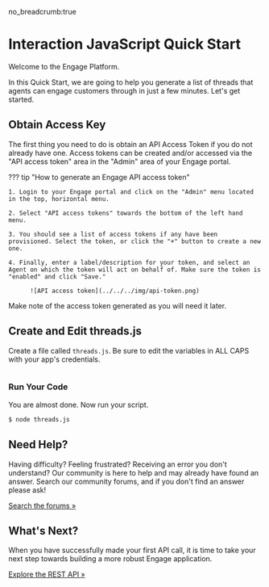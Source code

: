 no_breadcrumb:true

# Interaction JavaScript Quick Start

Welcome to the Engage Platform. 

In this Quick Start, we are going to help you generate a list of threads that agents can engage customers through in just a few minutes. Let's get started.

## Obtain Access Key

The first thing you need to do is obtain an API Access Token if you do not already have one. Access tokens can be created and/or accessed via the "API access token" area in the "Admin" area of your Engage portal.

??? tip "How to generate an Engage API access token"
    
    1. Login to your Engage portal and click on the "Admin" menu located in the top, horizontal menu.
    
    2. Select "API access tokens" towards the bottom of the left hand menu.
    
    3. You should see a list of access tokens if any have been provisioned. Select the token, or click the "+" button to create a new one.
    
    4. Finally, enter a label/description for your token, and select an Agent on which the token will act on behalf of. Make sure the token is "enabled" and click "Save."
    
          ![API access token](../../../img/api-token.png)

Make note of the access token generated as you will need it later. 

## Create and Edit threads.js

Create a file called `threads.js`. Be sure to edit the variables in ALL CAPS with your app's credentials. 

```javascript
```

### Run Your Code

You are almost done. Now run your script.

```bash
$ node threads.js
```

## Need Help?

Having difficulty? Feeling frustrated? Receiving an error you don't understand? Our community is here to help and may already have found an answer. Search our community forums, and if you don't find an answer please ask!

<a target="_new" href="https://forums.developers.ringcentral.com/search.html?c=72&includeChildren=true&f=&type=question+OR+kbentry+OR+topic&redirect=search%2Fsearch&sort=newest&q=interactions">Search the forums &raquo;</a>

## What's Next?

When you have successfully made your first API call, it is time to take your next step towards building a more robust Engage application. 

<a class="btn btn-success btn-lg" href="https://developers.ringcentral.com/engage/api-reference/">Explore the REST API &raquo;</a>

